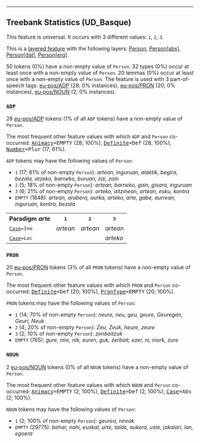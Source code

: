 

--------------------------------------------------------------------------------

## Treebank Statistics (UD_Basque)

This feature is universal.
It occurs with 3 different values: `1`, `2`, `3`.

This is a <a href="../../u/overview/feat-layers.html">layered feature</a> with the following layers: [Person](), [Person[abs]](), [Person[dat]](), [Person[erg]]().

50 tokens (0%) have a non-empty value of `Person`.
32 types (0%) occur at least once with a non-empty value of `Person`.
20 lemmas (0%) occur at least once with a non-empty value of `Person`.
The feature is used with 3 part-of-speech tags: [eu-pos/ADP]() (28; 0% instances), [eu-pos/PRON]() (20; 0% instances), [eu-pos/NOUN]() (2; 0% instances).

### `ADP`

28 [eu-pos/ADP]() tokens (1% of all `ADP` tokens) have a non-empty value of `Person`.

The most frequent other feature values with which `ADP` and `Person` co-occurred: <tt><a href="Animacy.html">Animacy</a>=EMPTY</tt> (28; 100%), <tt><a href="Definite.html">Definite</a>=Def</tt> (28; 100%), <tt><a href="Number.html">Number</a>=Plur</tt> (17; 61%).

`ADP` tokens may have the following values of `Person`:

* `1` (17; 61% of non-empty `Person`): <em>artean, inguruan, aldetik, begira, bezala, atzeko, barneko, buruan, zai, zain</em>
* `2` (5; 18% of non-empty `Person`): <em>artean, barneko, gain, gisara, inguruan</em>
* `3` (6; 21% of non-empty `Person`): <em>arteko, aitzinean, artean, esku, kontra</em>
* `EMPTY` (1848): <em>artean, arabera, aurka, arteko, arte, gabe, aurrean, inguruan, kontra, bezala</em>

<table>
  <tr><th>Paradigm <i>arte</i></th><th><tt>1</tt></th><th><tt>2</tt></th><th><tt>3</tt></th></tr>
  <tr><td><tt><a href="Case.html">Case</a>=Ine</tt></td><td><em>artean</em></td><td><em>artean</em></td><td><em>artean</em></td></tr>
  <tr><td><tt><a href="Case.html">Case</a>=Loc</tt></td><td></td><td></td><td><em>arteko</em></td></tr>
</table>

### `PRON`

20 [eu-pos/PRON]() tokens (3% of all `PRON` tokens) have a non-empty value of `Person`.

The most frequent other feature values with which `PRON` and `Person` co-occurred: <tt><a href="Definite.html">Definite</a>=Def</tt> (20; 100%), <tt><a href="PronType.html">PronType</a>=EMPTY</tt> (20; 100%).

`PRON` tokens may have the following values of `Person`:

* `1` (14; 70% of non-empty `Person`): <em>neure, neu, geu, geure, Geuregan, Geuri, Neuk</em>
* `2` (4; 20% of non-empty `Person`): <em>Zeu, Zeuk, heure, zeure</em>
* `3` (2; 10% of non-empty `Person`): <em>zenbaitzuk</em>
* `EMPTY` (765): <em>gure, nire, nik, euren, guk, zerbait, ezer, ni, inork, zure</em>

### `NOUN`

2 [eu-pos/NOUN]() tokens (0% of all `NOUN` tokens) have a non-empty value of `Person`.

The most frequent other feature values with which `NOUN` and `Person` co-occurred: <tt><a href="Animacy.html">Animacy</a>=EMPTY</tt> (2; 100%), <tt><a href="Definite.html">Definite</a>=Def</tt> (2; 100%), <tt><a href="Case.html">Case</a>=Abs</tt> (2; 100%).

`NOUN` tokens may have the following values of `Person`:

* `1` (2; 100% of non-empty `Person`): <em>geurea, nireak</em>
* `EMPTY` (29775): <em>behar, nahi, euskal, urte, talde, aukera, uste, jokalari, lan, egoera</em>

